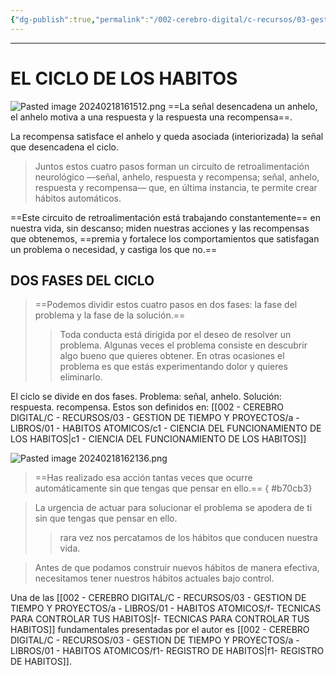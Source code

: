 ```yaml
---
{"dg-publish":true,"permalink":"/002-cerebro-digital/c-recursos/03-gestion-de-tiempo-y-proyectos/a-libros/01-habitos-atomicos/c2-el-ciclo-de-los-habitos/"}
---
```


---
# EL CICLO DE LOS HABITOS
![Pasted image 20240218161512.png](/img/user/900%20-%20ANEXO/Pasted%20image%2020240218161512.png)
==La señal desencadena un anhelo, el anhelo motiva a una respuesta y la respuesta una recompensa==.

La recompensa satisface el anhelo y queda asociada (interiorizada) la señal que desencadena el ciclo.

>Juntos estos cuatro pasos forman un circuito de retroalimentación neurológico —señal, anhelo, respuesta y recompensa; señal, anhelo, respuesta y recompensa— que, en última instancia, te permite crear hábitos automáticos.

==Este circuito de retroalimentación está trabajando constantemente== en nuestra vida, sin descanso; miden nuestras acciones y las recompensas que obtenemos, ==premia y fortalece los comportamientos que satisfagan un problema o necesidad, y castiga los que no.==

## DOS FASES DEL CICLO
>==Podemos dividir estos cuatro pasos en dos fases: la fase del problema y la fase de la solución.==
> >Toda conducta está dirigida por el deseo de resolver un problema. Algunas veces el problema consiste en descubrir algo bueno que quieres obtener. En otras ocasiones el problema es que estás experimentando dolor y quieres eliminarlo.

El ciclo se divide en dos fases.
Problema: señal, anhelo.
Solución: respuesta. recompensa.
Estos son definidos en: [[002 - CEREBRO DIGITAL/C - RECURSOS/03 - GESTION DE TIEMPO Y PROYECTOS/a - LIBROS/01 - HABITOS ATOMICOS/c1 - CIENCIA DEL FUNCIONAMIENTO DE LOS HABITOS\|c1 - CIENCIA DEL FUNCIONAMIENTO DE LOS HABITOS]]

![Pasted image 20240218162136.png](/img/user/900%20-%20ANEXO/Pasted%20image%2020240218162136.png)

>==Has realizado esa acción tantas veces que ocurre automáticamente sin que tengas que pensar en ello.==
{ #b70cb3}


>La urgencia de actuar para solucionar el problema se apodera de ti sin que tengas que pensar en ello.
>> rara vez nos percatamos de los hábitos que conducen nuestra vida.

>Antes de que podamos construir nuevos hábitos de manera efectiva, necesitamos tener nuestros hábitos actuales bajo control.

Una de las [[002 - CEREBRO DIGITAL/C - RECURSOS/03 - GESTION DE TIEMPO Y PROYECTOS/a - LIBROS/01 - HABITOS ATOMICOS/f- TECNICAS PARA CONTROLAR TUS HABITOS\|f- TECNICAS PARA CONTROLAR TUS HABITOS]] fundamentales presentadas por el autor es [[002 - CEREBRO DIGITAL/C - RECURSOS/03 - GESTION DE TIEMPO Y PROYECTOS/a - LIBROS/01 - HABITOS ATOMICOS/f1- REGISTRO DE HABITOS\|f1- REGISTRO DE HABITOS]].

